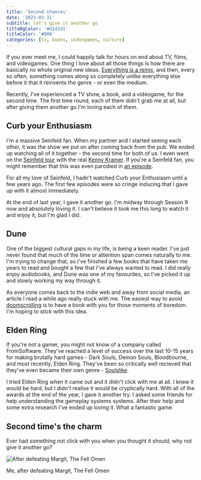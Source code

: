 ```yaml
---
title: 'Second chances'
date: '2023-03-11'
subtitle: let's give it another go
titleBgColor: '#d1d1d1'
titleColor: '#000'
categories: [tv, books, videogames, culture]
---
```


If you ever meet me, I could happily talk for hours on end about TV, films, and videogames. One thing I love about all those things is how there are basically no whole original new ideas. [Everything is a remix](https://www.everythingisaremix.info/), and then, every so often, something comes along so completely unlike everything else before it that it reinvents the genre - or even the medium.

Recently, I've experienced a TV show, a book, and a videogame, for the second time. The first time round, each of them didn't grab me at all, but after giving them another go I'm loving each of them.

## Curb your Enthusiasm

I'm a massive Seinfeld fan. When my partner and I started seeing each other, it was the show we put on after coming back from the pub. We ended up watching all of it together - the second time for both of us. I even went on the [Seinfeld tour](http://www.kennykramer.com/reservation1.html) with the real [Kenny Kramer](https://en.wikipedia.org/wiki/Kenny_Kramer). If you're a Seinfeld fan, you might remember that this was even parodied in [an episode](https://en.wikipedia.org/w/index.php?title=The_Muffin_Tops).

For all my love of Seinfeld, I hadn't watched Curb your Enthusiasm until a few years ago. The first few episodes were so cringe inducing that I gave up with it almost immediately.

At the end of last year, I gave it another go. I'm midway through Season 9 now and absolutely loving it. I can't believe it took me this long to watch it and enjoy it, but I'm glad I did.

## Dune

One of the biggest cultural gaps in my life, is being a keen reader. I've just never found that much of the time or attention span comes naturally to me. I'm trying to change that, so I've finished a few books that have taken me years to read and bought a few that I've always wanted to read. I did really enjoy audiobooks, and Dune was one of my favourites, so I've picked it up and slowly working my way through it.

As everyone comes back to the indie web and away from social media, an article I read a while ago really stuck with me. The easiest way to avoid [doomscrolling](https://www.urbandictionary.com/define.php?term=doomscrolling) is to have a book with you for those moments of boredom. I'm hoping to stick with this idea.

## Elden Ring

If you're not a gamer, you might not know of a company called FromSoftware. They've reached a level of success over the last 10-15 years for making brutally hard games - Dark Souls, Demon Souls, Bloodbourne, and most recently, Elden Ring. They've been so critically well recieved that they've even became their own genre - [Soulslike](https://en.wikipedia.org/wiki/Soulslike).

I tried Elden Ring when it came out and it didn't click with me at all. I knew it would be hard, but I didn't realise it would be cryptically hard. With all of the awards at the end of the year, I gave it another try. I asked some friends for help understanding the gameplay systems systems. After their help and some extra research I've ended up loving it. What a fantastic game.

## Second time's the charm

Ever had something not click with you when you thought it should, why not give it another go?

![After defeating Margit, The Fell Omen](/images/blog/second-chances/elden-ring.jpg)

Me, after defeating Margit, The Fell Omen
